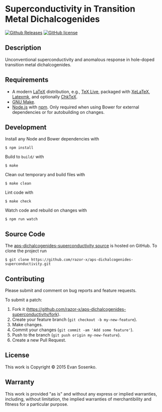 # Superconductivity in Transition Metal Dichalcogenides

[![Github Releases](https://img.shields.io/github/release/razor-x/aps-dichalcogenides-superconductivity.svg)](https://github.com/razor-x/aps-dichalcogenides-superconductivity/releases)
[![GitHub license](https://img.shields.io/github/license/razor-x/aps-dichalcogenides-superconductivity.svg)](./LICENSE.txt)

## Description

Unconventional superconductivity and anomalous response in hole-doped transition metal dichalcogenides.

## Requirements

- A modern [LaTeX] distribution, e.g., [TeX Live],
  packaged with [XeLaTeX], [Latexmk], and optionally [ChkTeX].
- [GNU Make].
- [Node.js] with [npm].
  Only required when using Bower for external dependencies
  or for autobuilding on changes.

[ChkTeX]: http://baruch.ev-en.org/proj/chktex/
[GNU Make]: https://www.gnu.org/software/make/
[LaTeX]: https://www.latex-project.org/
[Latexmk]: https://www.ctan.org/pkg/latexmk/
[Node.js]: https://nodejs.org/
[npm]: https://npmjs.org/
[TeX Live]: https://www.tug.org/texlive/
[XeLaTeX]: http://www.xelatex.org/

## Development

Install any Node and Bower dependencies with

```
$ npm install
```

Build to `build/` with

```
$ make
```

Clean out temporary and build files with

```
$ make clean
```

Lint code with

```
$ make check
```

Watch code and rebuild on changes with

```
$ npm run watch
```

## Source Code

The [aps-dichalcogenides-superconductivity source] is hosted on GitHub.
To clone the project run

```
$ git clone https://github.com/razor-x/aps-dichalcogenides-superconductivity.git
```

[aps-dichalcogenides-superconductivity source]: https://github.com/razor-x/aps-dichalcogenides-superconductivity

## Contributing

Please submit and comment on bug reports and feature requests.

To submit a patch:

1. Fork it (https://github.com/razor-x/aps-dichalcogenides-superconductivity/fork).
2. Create your feature branch (`git checkout -b my-new-feature`).
3. Make changes.
4. Commit your changes (`git commit -am 'Add some feature'`).
5. Push to the branch (`git push origin my-new-feature`).
6. Create a new Pull Request.

## License

This work is Copyright © 2015 Evan Sosenko.

## Warranty

This work is provided "as is" and without any express or
implied warranties, including, without limitation, the implied
warranties of merchantibility and fitness for a particular
purpose.
